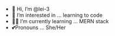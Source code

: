 - 👋 Hi, I’m @lei-3
- 👀 I’m interested in ... learning to code
- 🐱‍🏍 I’m currently learning ... MERN stack
- 💕Pronouns ... She/Her

